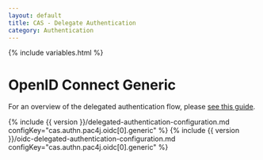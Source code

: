 ```yaml
---
layout: default
title: CAS - Delegate Authentication
category: Authentication
---
```


{% include variables.html %}

# OpenID Connect Generic

For an overview of the delegated authentication flow, please [see this guide](Delegate-Authentication.html).

{% include {{ version }}/delegated-authentication-configuration.md configKey="cas.authn.pac4j.oidc[0].generic" %}
{% include {{ version }}/oidc-delegated-authentication-configuration.md configKey="cas.authn.pac4j.oidc[0].generic" %}
